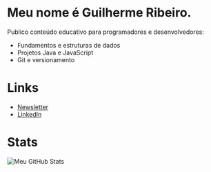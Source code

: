 # Meu nome é Guilherme Ribeiro.
Publico conteúdo educativo para programadores e desenvolvedores:
- Fundamentos e estruturas de dados
- Projetos Java e JavaScript
- Git e versionamento

# Links
- [Newsletter](https://codemaps.pages.dev)
- [LinkedIn](https://www.linkedin.com/in/devgbr)

# Stats
![Meu GitHub Stats](https://github-readme-stats.vercel.app/api?username=devgbr86&show_icons=true&theme=dark)
